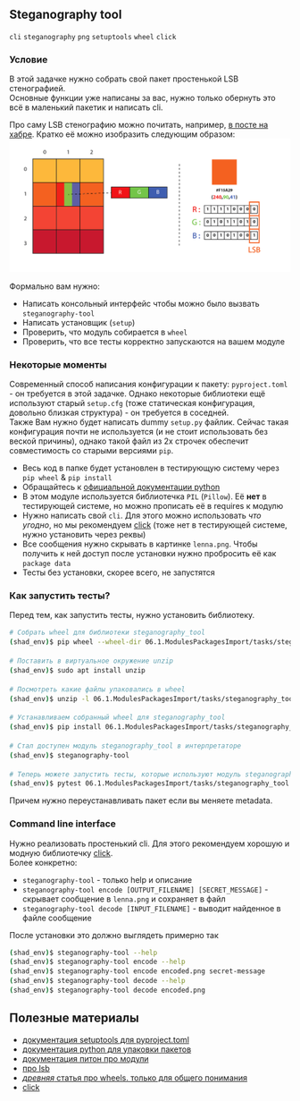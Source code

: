 ## Steganography tool

`cli` `steganography` `png` `setuptools` `wheel` `click`

### Условие

В этой задачке нужно собрать свой пакет простенькой LSB стенографией.  
Основные функции уже написаны за вас, нужно только обернуть это всё в маленький пакетик и написать cli.  

Про саму LSB стенографию можно почитать, например, [в посте на хабре](https://habr.com/ru/post/422593/). Кратко её можно изобразить следующим образом:
![lsb_steganography](./lsb_steganography.png)


Формально вам нужно:

* Написать консольный интерфейс чтобы можно было вызвать `steganography-tool`
* Написать установщик (`setup`)
* Проверить, что модуль собирается в `wheel` 
* Проверить, что все тесты корректно запускаются на вашем модуле


### Некоторые моменты 

Современный способ написания конфигурации к пакету: `pyproject.toml` - он требуется в этой задачке. 
Однако некоторые библиотеки ещё используют старый `setup.cfg` (тоже статическая конфигурация, довольно близкая структура) - он требуется в соседней.  
Также Вам нужно будет написать dummy `setup.py` файлик. Сейчас такая конфигурация почти не используется (и не стоит использовать без веской причины), однако такой файл из 2х строчек обеспечит совместимость со старыми версиями `pip`. 


* Весь код в папке будет установлен в тестирующую систему через `pip wheel` & `pip install`
* Обращайтесь к [официальной документации python](https://packaging.python.org/tutorials/packaging-projects/#configuring-metadata)
* В этом модуле используется библиотечка `PIL` (`Pillow`). Её **нет** в тестирующей системе, но можно прописать её в requires к модулю 
* Нужно написать свой `cli`. Для этого можно использовать _что угодно_, но мы рекомендуем [click](https://palletsprojects.com/p/click/) (тоже нет в тестирующей системе, нужно установить через реквы)
* Все сообщения нужно скрывать в картинке `lenna.png`. Чтобы получить к ней доступ после установки нужно пробросить её как `package data` 
* Тесты без установки, скорее всего, не запустятся 

### Как запустить тесты?

Перед тем, как запустить тесты, нужно установить библиотеку.

```bash
# Собрать wheel для библиотеки steganography_tool
(shad_env)$ pip wheel --wheel-dir 06.1.ModulesPackagesImport/tasks/steganography_tool/dist 06.1.ModulesPackagesImport/tasks/steganography_tool/

# Поставить в виртуальное окружение unzip
(shad_env)$ sudo apt install unzip

# Посмотреть какие файлы упаковались в wheel
(shad_env)$ unzip -l 06.1.ModulesPackagesImport/tasks/steganography_tool/dist/steganography_tool-0.0.1-py3-none-any.whl  

# Устанавливаем собранный wheel для steganography_tool
(shad_env)$ pip install 06.1.ModulesPackagesImport/tasks/steganography_tool/ --prefer-binary --force-reinstall --find-links 06.1.ModulesPackagesImport/tasks/steganography_tool/dist/

# Стал доступен модуль steganography_tool в интерпретаторе
(shad_env)$ steganography-tool

# Теперь можете запустить тесты, которые используют модуль steganography_tool в импортах
(shad_env)$ pytest 06.1.ModulesPackagesImport/tasks/steganography_tool
```
Причем нужно переустанавливать пакет если вы меняете metadata.


### Command line interface

Нужно реализовать простенький cli. Для этого рекомендуем хорошую и модную библиотечку [click](https://palletsprojects.com/p/click/).  
Более конкретно:

* `steganography-tool` - только help и описание
* `steganography-tool encode [OUTPUT_FILENAME] [SECRET_MESSAGE]` - скрывает сообщение в `lenna.png` и сохраняет в файл
* `steganography-tool decode [INPUT_FILENAME]` - выводит найденное в файле сообщение

После установки это должно выглядеть примерно так
```bash
(shad_env)$ steganography-tool --help
(shad_env)$ steganography-tool encode --help
(shad_env)$ steganography-tool encode encoded.png secret-message 
(shad_env)$ steganography-tool decode --help
(shad_env)$ steganography-tool decode encoded.png
```


## Полезные материалы 
* [документация setuptools для pyproject.toml](https://setuptools.pypa.io/en/latest/userguide/pyproject_config.html)
* [документация python для упаковки пакетов](https://packaging.python.org/tutorials/packaging-projects/)
* [документация питон про модули](https://docs.python.org/3/tutorial/modules.html)
* [про lsb](https://habr.com/ru/post/422593/)
* [_древняя_ статья про wheels. только для общего понимания](https://habr.com/ru/post/210450/)
* [click](https://palletsprojects.com/p/click/)
